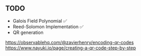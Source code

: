 TODO
----
* Galois Field Polynomial ✅
* Reed-Solomon Implementation ✅
* QR generation


https://observablehq.com/@zavierhenry/encoding-qr-codes
https://www.nayuki.io/page/creating-a-qr-code-step-by-step
